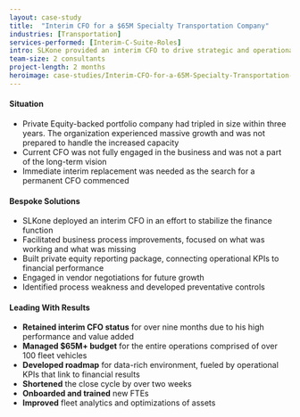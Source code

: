 ```yaml
---
layout: case-study
title:  "Interim CFO for a $65M Specialty Transportation Company"
industries: [Transportation]
services-performed: [Interim-C-Suite-Roles]
intro: SLKone provided an interim CFO to drive strategic and operational execution and help define metrics that will support the operations of the business and drive bottom line profitability.
team-size: 2 consultants
project-length: 2 months
heroimage: case-studies/Interim-CFO-for-a-65M-Specialty-Transportation-Company.jpg
---
```


#### Situation
- Private Equity-backed portfolio company had tripled in size within three years.  The organization experienced massive growth and was not prepared to handle the increased capacity
- Current CFO was not fully engaged in the business and was not a part of the long-term vision
- Immediate interim replacement was needed as the search for a permanent CFO commenced

#### Bespoke Solutions
- SLKone deployed an interim CFO in an effort to stabilize the finance function
- Facilitated business process improvements, focused on what was working and what was missing
- Built private equity reporting package, connecting operational KPIs to financial performance
- Engaged in vendor negotiations for future growth
- Identified process weakness and developed preventative controls

#### Leading With Results
- **Retained interim CFO status** for over nine months due to his high performance and value added
- **Managed $65M+ budget** for the entire operations comprised of over 100 fleet vehicles
- **Developed roadmap** for data-rich environment, fueled by operational KPIs that link to financial results
- **Shortened** the close cycle by over two weeks
- **Onboarded and trained** new FTEs
- **Improved** fleet analytics and optimizations of assets
